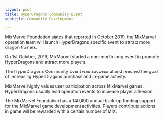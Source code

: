 ```yaml
---
layout: post
title: HyperDragons Community Event 
subtitle: Community Development 

---
```


MixMarvel Foundation states that reported in October 2019, the MixMarvel operation team will launch HyperDragons specific event to attract more dragon trainers. 

On 1st October, 2019, MixMarvel started a one-month long event to promote HyperDragons and attract more players.

The HyperDragons Community Event was successful and reached the goal of increasing HyperDragons purchase and in-game activity.

MixMarvel highly values user participation across MixMarvel games. HyperDragons usually hold operation events to increase player adhesion. 

The MixMarvel Foundation has a 140,000 annual back-up funding support for the MixMarvel game development activities. Players contribute actions in game will be rewarded with a certain number of MIX.

